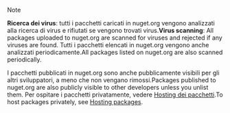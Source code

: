 > [!Note]
> <span data-ttu-id="a9517-101">**Ricerca dei virus**: tutti i pacchetti caricati in nuget.org vengono analizzati alla ricerca di virus e rifiutati se vengono trovati virus.</span><span class="sxs-lookup"><span data-stu-id="a9517-101">**Virus scanning**: All packages uploaded to nuget.org are scanned for viruses and rejected if any viruses are found.</span></span> <span data-ttu-id="a9517-102">Tutti i pacchetti elencati in nuget.org vengono anche analizzati periodicamente.</span><span class="sxs-lookup"><span data-stu-id="a9517-102">All packages listed on nuget.org are also scanned periodically.</span></span>
>
> <span data-ttu-id="a9517-103">I pacchetti pubblicati in nuget.org sono anche pubblicamente visibili per gli altri sviluppatori, a meno che non vengano rimossi.</span><span class="sxs-lookup"><span data-stu-id="a9517-103">Packages published to nuget.org are also publicly visible to other developers unless you unlist them.</span></span> <span data-ttu-id="a9517-104">Per ospitare i pacchetti privatamente, vedere [Hosting dei pacchetti](../../hosting-packages/overview.md).</span><span class="sxs-lookup"><span data-stu-id="a9517-104">To host packages privately, see [Hosting packages](../../hosting-packages/overview.md).</span></span>